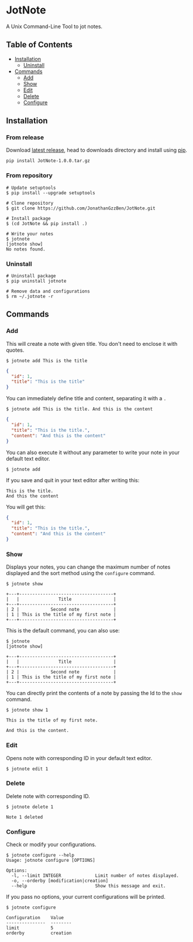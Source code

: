 # JotNote

A Unix Command-Line Tool to jot notes.

## Table of Contents

- [Installation](#installation)
  - [Uninstall](#uninstall)
- [Commands](#commands)
  - [Add](#add)
  - [Show](#show)
  - [Edit](#edit)
  - [Delete](#delete)
  - [Configure](#configure)

## Installation

### From release

Download [latest release](https://github.com/JonathanGzzBen/JotNote/releases/latest), head to downloads directory and install using [pip](https://pypi.org/project/pip/).

```shell
pip install JotNote-1.0.0.tar.gz
```

### From repository
```shell
# Update setuptools
$ pip install --upgrade setuptools

# Clone repository
$ git clone https://github.com/JonathanGzzBen/JotNote.git

# Install package
$ (cd JotNote && pip install .)

# Write your notes
$ jotnote
[jotnote show]
No notes found.
```

### Uninstall

```shell
# Uninstall package
$ pip uninstall jotnote

# Remove data and configurations
$ rm ~/.jotnote -r
```

## Commands

### Add

This will create a note with given title. You don't need to enclose it with quotes.

`$ jotnote add This is the title`

```json
{
  "id": 1,
  "title": "This is the title"
}
```

You can immediately define title and content, separating it with a `.`

`$ jotnote add This is the title. And this is the content`

```json
{
  "id": 1,
  "title": "This is the title.",
  "content": "And this is the content"
}
```

You can also execute it without any parameter to write your note in your default text editor.

`$ jotnote add`

If you save and quit in your text editor after writing this:

```shell
This is the title.
And this the content
```

You will get this:

```json
{
  "id": 1,
  "title": "This is the title.",
  "content": "And this is the content"
}
```

### Show

Displays your notes, you can change the maximum number of notes displayed and the sort method using the `configure` command.

```shell
$ jotnote show

+---+------------------------------------+
|   |               Title                |
+---+------------------------------------+
| 2 |            Second note             |
| 1 | This is the title of my first note |
+---+------------------------------------+
```

This is the default command, you can also use:

```shell
$ jotnote
[jotnote show]

+---+------------------------------------+
|   |               Title                |
+---+------------------------------------+
| 2 |            Second note             |
| 1 | This is the title of my first note |
+---+------------------------------------+
```

You can directly print the contents of a note by passing the Id to the `show` command.

```shell
$ jotnote show 1

This is the title of my first note.

And this is the content.
```

### Edit

Opens note with corresponding ID in your default text editor.

`$ jotnote edit 1`

### Delete

Delete note with corresponding ID.

```shell
$ jotnote delete 1

Note 1 deleted
```

### Configure

Check or modify your configurations.

```shell
$ jotnote configure --help
Usage: jotnote configure [OPTIONS]

Options:
  -l, --limit INTEGER             Limit number of notes displayed.
  -o, --orderby [modification|creation]
  --help                          Show this message and exit.
```

If you pass no options, your current configurations will be printed.

```shell
$ jotnote configure

Configuration    Value
---------------  --------
limit            5
orderby          creation
```
